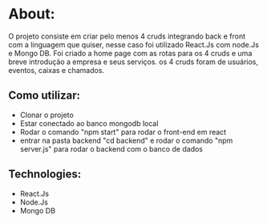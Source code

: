 # About:
O projeto consiste em criar pelo menos 4 cruds integrando back e front com a linguagem que quiser, nesse caso foi utilizado React.Js com node.Js e Mongo DB. Foi criado a home page com as rotas para os 4 cruds e uma breve introdução a empresa e seus serviços. os 4 cruds foram de usuários, eventos, caixas e chamados.

## Como utilizar:
- Clonar o projeto
- Estar conectado ao banco mongodb local
- Rodar o comando "npm start" para rodar o front-end em react
- entrar na pasta backend "cd backend" e rodar o comando "npm server.js" para rodar o backend com o banco de dados

## Technologies:
- React.Js
- Node.Js
- Mongo DB

